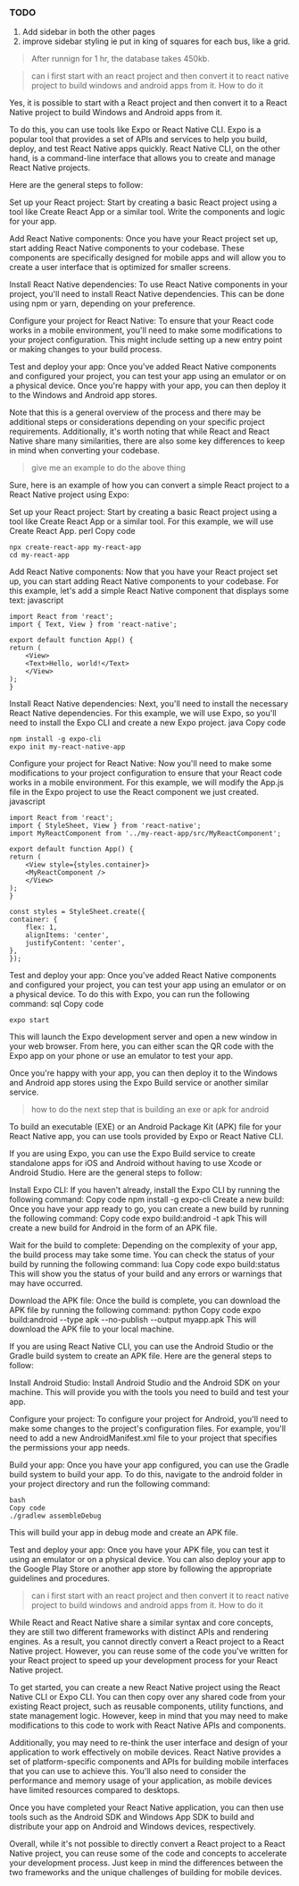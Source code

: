 ### TODO

1. Add sidebar in both the other pages
2. improve sidebar styling ie put in king of squares for each bus, like a grid.

> After runnign for 1 hr, the database takes 450kb.

> can i first start with an react project and then convert it to react native project to build windows and android apps from it. How to do it

Yes, it is possible to start with a React project and then convert it to a React Native project to build Windows and Android apps from it.

To do this, you can use tools like Expo or React Native CLI. Expo is a popular tool that provides a set of APIs and services to help you build, deploy, and test React Native apps quickly. React Native CLI, on the other hand, is a command-line interface that allows you to create and manage React Native projects.

Here are the general steps to follow:

Set up your React project: Start by creating a basic React project using a tool like Create React App or a similar tool. Write the components and logic for your app.

Add React Native components: Once you have your React project set up, start adding React Native components to your codebase. These components are specifically designed for mobile apps and will allow you to create a user interface that is optimized for smaller screens.

Install React Native dependencies: To use React Native components in your project, you'll need to install React Native dependencies. This can be done using npm or yarn, depending on your preference.

Configure your project for React Native: To ensure that your React code works in a mobile environment, you'll need to make some modifications to your project configuration. This might include setting up a new entry point or making changes to your build process.

Test and deploy your app: Once you've added React Native components and configured your project, you can test your app using an emulator or on a physical device. Once you're happy with your app, you can then deploy it to the Windows and Android app stores.

Note that this is a general overview of the process and there may be additional steps or considerations depending on your specific project requirements. Additionally, it's worth noting that while React and React Native share many similarities, there are also some key differences to keep in mind when converting your codebase.

> give me an example to do the above thing

Sure, here is an example of how you can convert a simple React project to a React Native project using Expo:

Set up your React project: Start by creating a basic React project using a tool like Create React App or a similar tool. For this example, we will use Create React App.
perl
Copy code

```
npx create-react-app my-react-app
cd my-react-app
```

Add React Native components: Now that you have your React project set up, you can start adding React Native components to your codebase. For this example, let's add a simple React Native component that displays some text:
javascript

```
import React from 'react';
import { Text, View } from 'react-native';

export default function App() {
return (
    <View>
    <Text>Hello, world!</Text>
    </View>
);
}
```

Install React Native dependencies: Next, you'll need to install the necessary React Native dependencies. For this example, we will use Expo, so you'll need to install the Expo CLI and create a new Expo project.
java
Copy code

```
npm install -g expo-cli
expo init my-react-native-app
```

Configure your project for React Native: Now you'll need to make some modifications to your project configuration to ensure that your React code works in a mobile environment. For this example, we will modify the App.js file in the Expo project to use the React component we just created.
javascript

```
import React from 'react';
import { StyleSheet, View } from 'react-native';
import MyReactComponent from '../my-react-app/src/MyReactComponent';

export default function App() {
return (
    <View style={styles.container}>
    <MyReactComponent />
    </View>
);
}

const styles = StyleSheet.create({
container: {
    flex: 1,
    alignItems: 'center',
    justifyContent: 'center',
},
});
```

Test and deploy your app: Once you've added React Native components and configured your project, you can test your app using an emulator or on a physical device. To do this with Expo, you can run the following command:
sql
Copy code

```
expo start
```

This will launch the Expo development server and open a new window in your web browser. From here, you can either scan the QR code with the Expo app on your phone or use an emulator to test your app.

Once you're happy with your app, you can then deploy it to the Windows and Android app stores using the Expo Build service or another similar service.

> how to do the next step that is building an exe or apk for android

To build an executable (EXE) or an Android Package Kit (APK) file for your React Native app, you can use tools provided by Expo or React Native CLI.

If you are using Expo, you can use the Expo Build service to create standalone apps for iOS and Android without having to use Xcode or Android Studio. Here are the general steps to follow:

Install Expo CLI: If you haven't already, install the Expo CLI by running the following command:
Copy code
npm install -g expo-cli
Create a new build: Once you have your app ready to go, you can create a new build by running the following command:
Copy code
    expo build:android -t apk
This will create a new build for Android in the form of an APK file.

Wait for the build to complete: Depending on the complexity of your app, the build process may take some time. You can check the status of your build by running the following command:
lua
Copy code
    expo build:status
This will show you the status of your build and any errors or warnings that may have occurred.

Download the APK file: Once the build is complete, you can download the APK file by running the following command:
python
Copy code
    expo build:android --type apk --no-publish --output myapp.apk
This will download the APK file to your local machine.

If you are using React Native CLI, you can use the Android Studio or the Gradle build system to create an APK file. Here are the general steps to follow:

Install Android Studio: Install Android Studio and the Android SDK on your machine. This will provide you with the tools you need to build and test your app.

Configure your project: To configure your project for Android, you'll need to make some changes to the project's configuration files. For example, you'll need to add a new AndroidManifest.xml file to your project that specifies the permissions your app needs.

Build your app: Once you have your app configured, you can use the Gradle build system to build your app. To do this, navigate to the android folder in your project directory and run the following command:

    bash
    Copy code
    ./gradlew assembleDebug
This will build your app in debug mode and create an APK file.

Test and deploy your app: Once you have your APK file, you can test it using an emulator or on a physical device. You can also deploy your app to the Google Play Store or another app store by following the appropriate guidelines and procedures.

> can i first start with an react project and then convert it to react native project to build windows and android apps from it. How to do it

While React and React Native share a similar syntax and core concepts, they are still two different frameworks with distinct APIs and rendering engines. As a result, you cannot directly convert a React project to a React Native project. However, you can reuse some of the code you've written for your React project to speed up your development process for your React Native project.

To get started, you can create a new React Native project using the React Native CLI or Expo CLI. You can then copy over any shared code from your existing React project, such as reusable components, utility functions, and state management logic. However, keep in mind that you may need to make modifications to this code to work with React Native APIs and components.

Additionally, you may need to re-think the user interface and design of your application to work effectively on mobile devices. React Native provides a set of platform-specific components and APIs for building mobile interfaces that you can use to achieve this. You'll also need to consider the performance and memory usage of your application, as mobile devices have limited resources compared to desktops.

Once you have completed your React Native application, you can then use tools such as the Android SDK and Windows App SDK to build and distribute your app on Android and Windows devices, respectively.

Overall, while it's not possible to directly convert a React project to a React Native project, you can reuse some of the code and concepts to accelerate your development process. Just keep in mind the differences between the two frameworks and the unique challenges of building for mobile devices.
